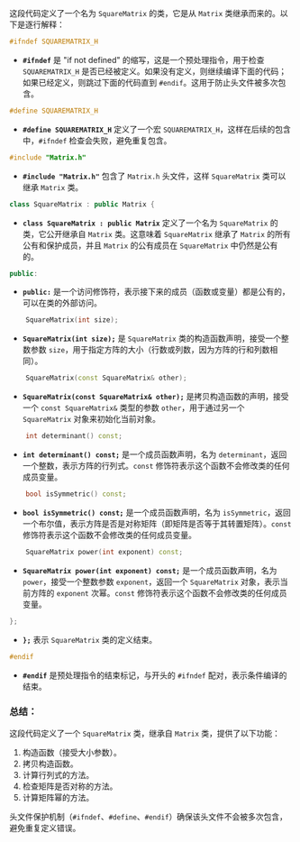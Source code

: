 这段代码定义了一个名为 `SquareMatrix` 的类，它是从 `Matrix` 类继承而来的。以下是逐行解释：

```cpp
#ifndef SQUAREMATRIX_H
```
- **`#ifndef`** 是 "if not defined" 的缩写，这是一个预处理指令，用于检查 `SQUAREMATRIX_H` 是否已经被定义。如果没有定义，则继续编译下面的代码；如果已经定义，则跳过下面的代码直到 `#endif`。这用于防止头文件被多次包含。

```cpp
#define SQUAREMATRIX_H
```
- **`#define SQUAREMATRIX_H`** 定义了一个宏 `SQUAREMATRIX_H`，这样在后续的包含中，`#ifndef` 检查会失败，避免重复包含。

```cpp
#include "Matrix.h"
```
- **`#include "Matrix.h"`** 包含了 `Matrix.h` 头文件，这样 `SquareMatrix` 类可以继承 `Matrix` 类。

```cpp
class SquareMatrix : public Matrix {
```
- **`class SquareMatrix : public Matrix`** 定义了一个名为 `SquareMatrix` 的类，它公开继承自 `Matrix` 类。这意味着 `SquareMatrix` 继承了 `Matrix` 的所有公有和保护成员，并且 `Matrix` 的公有成员在 `SquareMatrix` 中仍然是公有的。

```cpp
public:
```
- **`public:`** 是一个访问修饰符，表示接下来的成员（函数或变量）都是公有的，可以在类的外部访问。

```cpp
    SquareMatrix(int size);
```
- **`SquareMatrix(int size);`** 是 `SquareMatrix` 类的构造函数声明，接受一个整数参数 `size`，用于指定方阵的大小（行数或列数，因为方阵的行和列数相同）。

```cpp
    SquareMatrix(const SquareMatrix& other);
```
- **`SquareMatrix(const SquareMatrix& other);`** 是拷贝构造函数的声明，接受一个 `const SquareMatrix&` 类型的参数 `other`，用于通过另一个 `SquareMatrix` 对象来初始化当前对象。

```cpp
    int determinant() const;
```
- **`int determinant() const;`** 是一个成员函数声明，名为 `determinant`，返回一个整数，表示方阵的行列式。`const` 修饰符表示这个函数不会修改类的任何成员变量。

```cpp
    bool isSymmetric() const;
```
- **`bool isSymmetric() const;`** 是一个成员函数声明，名为 `isSymmetric`，返回一个布尔值，表示方阵是否是对称矩阵（即矩阵是否等于其转置矩阵）。`const` 修饰符表示这个函数不会修改类的任何成员变量。

```cpp
    SquareMatrix power(int exponent) const;
```
- **`SquareMatrix power(int exponent) const;`** 是一个成员函数声明，名为 `power`，接受一个整数参数 `exponent`，返回一个 `SquareMatrix` 对象，表示当前方阵的 `exponent` 次幂。`const` 修饰符表示这个函数不会修改类的任何成员变量。

```cpp
};
```
- **`};`** 表示 `SquareMatrix` 类的定义结束。

```cpp
#endif
```
- **`#endif`** 是预处理指令的结束标记，与开头的 `#ifndef` 配对，表示条件编译的结束。

### 总结：
这段代码定义了一个 `SquareMatrix` 类，继承自 `Matrix` 类，提供了以下功能：
1. 构造函数（接受大小参数）。
2. 拷贝构造函数。
3. 计算行列式的方法。
4. 检查矩阵是否对称的方法。
5. 计算矩阵幂的方法。

头文件保护机制（`#ifndef`、`#define`、`#endif`）确保该头文件不会被多次包含，避免重复定义错误。
